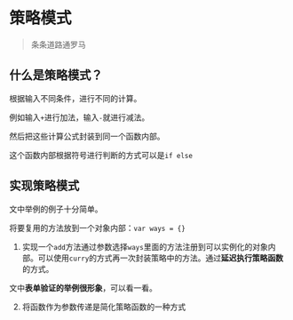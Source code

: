 # 策略模式
> 条条道路通罗马

## 什么是策略模式？

根据输入不同条件，进行不同的计算。

例如输入`+`进行加法，输入`-`就进行减法。

然后把这些计算公式封装到同一个函数内部。

这个函数内部根据符号进行判断的方式可以是`if else`

## 实现策略模式

文中举例的例子十分简单。

将要复用的方法放到一个对象内部：`var ways = {}`

1. 实现一个`add`方法通过参数选择`ways`里面的方法注册到可以实例化的对象内部。可以使用`curry`的方式再一次封装策略中的方法。通过**延迟执行策略函数**的方式。

文中**表单验证的举例很形象**，可以看一看。

2. 将函数作为参数传递是简化策略函数的一种方式